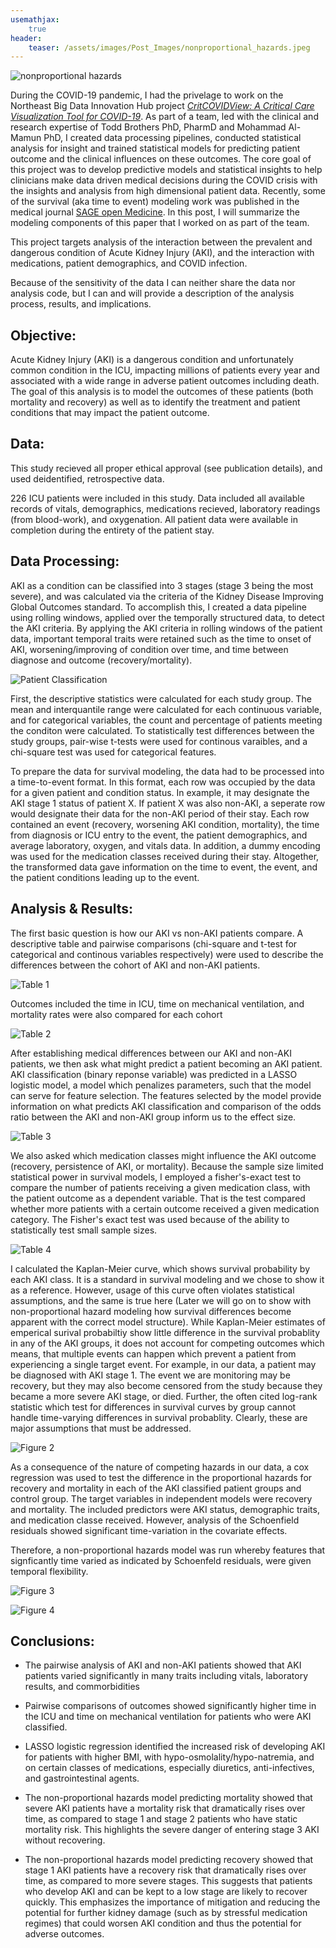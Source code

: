 ```yaml
---
usemathjax:
    true
header: 
    teaser: /assets/images/Post_Images/nonproportional_hazards.jpeg
---
```


![nonproportional hazards](/assets/images/Post_Images/nonproportional_hazards.jpeg)

During the COVID-19 pandemic, I had the privelage to work on the Northeast Big Data Innovation Hub project [_CritCOVIDView: A Critical Care Visualization Tool for COVID-19_](https://nebigdatahub.org/critcovidview/). As part of a team, led with the clinical and research expertise of Todd Brothers PhD, PharmD and Mohammad Al-Mamun PhD, I created data processing pipelines, conducted statistical analysis for insight and trained statistical models for predicting patient outcome and the clinical influences on these outcomes. The core goal of this project was to develop predictive models and statistical insights to help clinicians make data driven medical decisions during the COVID crisis with the insights and analysis from high dimensional patient data. Recently,  some of the survival (aka time to event) modeling work was published in the medical journal [SAGE open Medicine](https://journals.sagepub.com/doi/10.1177/20503121221099359).  In this post, I will summarize the modeling components of this paper that I worked on as part of the team. 

This project  targets analysis of the interaction between the prevalent and dangerous condition of Acute Kidney Injury (AKI), and the interaction with medications, patient demographics, and COVID infection. 

Because of the sensitivity of the data I can neither share the data nor analysis code, but I can and will provide a description of the analysis process, results, and implications.

<object data="/assets/supplementaryfiles/AKI_Survival_Recovery.pdf" width="1000" height="1000" type='application/pdf'></object>


## Objective:

Acute Kidney Injury (AKI) is a dangerous condition and unfortunately common condition in the ICU, impacting millions of patients every year and associated with a wide range in adverse patient outcomes including death. The goal of this analysis is to model the outcomes of these patients (both mortality and recovery) as well as to identify the treatment and patient conditions that may impact the patient outcome.


## Data:
This study recieved all proper ethical approval (see publication details), and used deidentified, retrospective data.

226 ICU patients were included in this study. Data included all available records of vitals, demographics, medications recieved, laboratory readings (from blood-work), and oxygenation. All patient data were available in completion during the entirety of the patient stay.

## Data Processing:
AKI as a condition can be classified into 3 stages (stage 3 being the most severe), and was calculated via the criteria of the Kidney Disease Improving Global Outcomes standard. To accomplish this, I created a data pipeline using rolling windows, applied over the temporally structured data, to detect the AKI criteria. By applying the AKI criteria in rolling windows of the patient data, important temporal traits were retained such as the time to onset of AKI, worsening/improving of condition over time, and time between diagnose and outcome (recovery/mortality).

![Patient Classification](/assets/images/Post_Images/patients_included_KDIGO.PNG)

First, the descriptive statistics were calculated for each study group. The mean and interquantile range were calculated for each continuous variable, and for categorical variables, the count and percentage of patients meeting the conditon were calculated. To statistically test differences between the study groups, pair-wise t-tests were used for continous varaibles, and a chi-square test was used for categorical features. 

To prepare the data for survival modeling, the data had to be processed into a time-to-event format. In this format, each row was occupied by the data for a given patient and condition status. In example, it may designate the AKI stage 1 status of patient X. If patient X was also non-AKI, a seperate row would designate their data for the non-AKI period of their stay. Each row contained an event (recovery, worsening AKI condition, mortality), the time from diagnosis or ICU entry to the event, the patient demographics, and average laboratory, oxygen, and vitals data. In addition, a dummy encoding was used for the medication classes received during their stay. Altogether, the transformed data gave information on the time to event, the event, and the patient conditions leading up to the event.

## Analysis & Results:

The first basic question is how our AKI vs non-AKI patients compare. A descriptive table and pairwise comparisons (chi-square and t-test for categorical and continous variables respectively) were used to describe the differences between the cohort of AKI and non-AKI patients. 

![Table 1](/assets/images/Post_Images/Table1.jpg)

Outcomes included the time in ICU, time on mechanical ventilation, and mortality rates were also compared for each cohort 

![Table 2](/assets/images/Post_Images/Table2.jpg)

After establishing medical differences between our AKI and non-AKI patients, we then ask what might predict a patient becoming an AKI patient. AKI classification (binary reponse variable) was predicted in a LASSO logistic model, a model which penalizes parameters, such that the model can serve for feature selection. The features selected by the model provide information on what predicts AKI classification and comparison of the odds ratio between the AKI and non-AKI group inform us to the effect size. 

![Table 3](/assets/images/Post_Images/Table3.jpg)

We also asked which medication classes might influence the AKI outcome (recovery, persistence of AKI, or mortality). Because the sample size limited statistical power in survival models, I employed a fisher's-exact test to compare the number of patients receiving a given medication class, with the patient outcome as a dependent variable. That is the test compared whether more patients with a certain outcome received a given medication category. The Fisher's exact test was used because of the ability to statistically test small sample sizes. 

![Table 4](/assets/images/Post_Images/Table4.jpg)

I calculated the Kaplan-Meier curve, which shows survival probability by each AKI class. It is a standard in survival modeling and we chose to show it as a reference. However, usage of this curve often violates statistical assumptions, and the same is true here (Later we will go on to show with non-proportional hazard modeling how survival differences become apparent with the correct model structure). While Kaplan-Meier estimates of emperical surival probabiltiy show little difference in the survival probablity in any of the AKI groups, it does not account for competing outcomes which means, that multiple events can happen which prevent a patient from experiencing a single target event. For example, in our data, a patient may be diagnosed with AKI stage 1. The event we are monitoring may be recovery, but they may also become censored from the study because they became a more severe AKI stage, or died. Further, the often cited log-rank statistic which test for differences in survival curves by group cannot handle time-varying differences in survival probablity. Clearly, these are major assumptions that must be addressed.

![Figure 2](/assets/images/Post_Images/Figure2.jpg)

As a consequence of the nature of competing hazards in our data, a cox regression was used to test the difference in the proportional hazards for recovery and mortality in each of the AKI classified patient groups and control group. The target variables in independent models were recovery and mortality. The included predictors were AKI status, demographic traits, and medication classe received. However, analysis of the Schoenfield residuals showed significant time-variation in the covariate effects. 

Therefore, a non-proportional hazards model was run whereby features that signficantly time varied as indicated by Schoenfeld residuals, were given temporal flexibility. 

![Figure 3](/assets/images/Post_Images/Figure3.jpg)

![Figure 4](/assets/images/Post_Images/Figure4.jpg)


## Conclusions:

- The pairwise analysis of AKI and non-AKI patients showed that AKI patients varied significantly in many traits including vitals, laboratory results, and commorbidities

- Pairwise comparisons of outcomes showed significantly higher time in the ICU and time on mechanical ventilation for patients who were AKI classified. 

- LASSO logistic regression identified the increased risk of developing AKI for patients with higher BMI, with hypo-osmolality/hypo-natremia, and on certain classes of medications, especially diuretics, anti-infectives, and gastrointestinal agents.

- The non-proportional hazards model predicting mortality showed that severe AKI patients have a mortality risk that dramatically rises over time, as compared to stage 1 and stage 2 patients who have static mortality risk. This highlights the severe danger of entering stage 3 AKI without recovering. 

- The non-proportional hazards model predicting recovery showed that stage 1 AKI patients have a recovery risk that dramatically rises over time, as compared to more severe stages. This suggests that patients who develop AKI and can be kept to a low stage are likely to recover quickly. This emphasizes the importance of mitigation and reducing the potential for further kidney damage (such as by stressful medication regimes) that could worsen AKI condition and thus the potential for adverse outcomes.